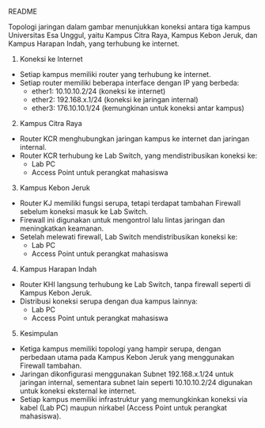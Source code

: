 README 

Topologi jaringan dalam gambar menunjukkan koneksi antara tiga kampus Universitas Esa Unggul, yaitu Kampus Citra Raya, Kampus Kebon Jeruk, dan Kampus Harapan Indah, yang terhubung ke internet.  

 1. Koneksi ke Internet  
- Setiap kampus memiliki router yang terhubung ke internet.  
- Setiap router memiliki beberapa interface dengan IP yang berbeda:  
  - ether1: 10.10.10.2/24 (koneksi ke internet)  
  - ether2: 192.168.x.1/24 (koneksi ke jaringan internal)  
  - ether3: 176.10.10.1/24 (kemungkinan untuk koneksi antar kampus)  

 2. Kampus Citra Raya  
- Router KCR menghubungkan jaringan kampus ke internet dan jaringan internal.  
- Router KCR terhubung ke Lab Switch, yang mendistribusikan koneksi ke:  
  - Lab PC  
  - Access Point untuk perangkat mahasiswa  

 3. Kampus Kebon Jeruk  
- Router KJ memiliki fungsi serupa, tetapi terdapat tambahan Firewall sebelum koneksi masuk ke Lab Switch.  
- Firewall ini digunakan untuk mengontrol lalu lintas jaringan dan meningkatkan keamanan.  
- Setelah melewati firewall, Lab Switch mendistribusikan koneksi ke:  
  - Lab PC 
  - Access Point untuk perangkat mahasiswa  

 4. Kampus Harapan Indah  
- Router KHI langsung terhubung ke Lab Switch, tanpa firewall seperti di Kampus Kebon Jeruk.  
- Distribusi koneksi serupa dengan dua kampus lainnya:  
  - Lab PC  
  - Access Point untuk perangkat mahasiswa  

 5. Kesimpulan  
- Ketiga kampus memiliki topologi yang hampir serupa, dengan perbedaan utama pada Kampus Kebon Jeruk yang menggunakan Firewall tambahan.  
- Jaringan dikonfigurasi menggunakan Subnet 192.168.x.1/24 untuk jaringan internal, sementara subnet lain seperti 10.10.10.2/24 digunakan untuk koneksi eksternal ke internet.  
- Setiap kampus memiliki infrastruktur yang memungkinkan koneksi via kabel (Lab PC) maupun nirkabel (Access Point untuk perangkat mahasiswa).  
